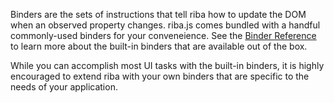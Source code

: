 Binders are the sets of instructions that tell riba how to update the DOM when an observed property changes. riba.js comes bundled with a handful commonly-used binders for your conveneience. See the [Binder Reference](/docs/reference/) to learn more about the built-in binders that are available out of the box.

While you can accomplish most UI tasks with the built-in binders, it is highly encouraged to extend riba with your own binders that are specific to the needs of your application.
